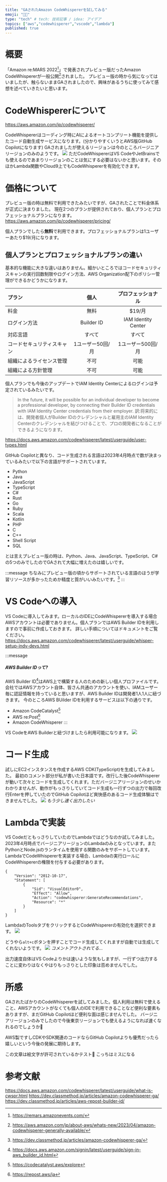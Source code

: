 ```yaml
---
title: "GAされたAmazon CodeWhispererを試してみる"
emoji: "😮‍💨"
type: "tech" # tech: 技術記事 / idea: アイデア
topics: ["aws","codewhisperer","vscode","lambda"]
published: true
---
```


# 概要
「Amazon re:MARS 2022[^1]」で発表されプレビュー版だったAmazon CodeWhispererが一般公開[^2]されました。
プレビュー版の時から気になってはいましたが、触らないままGAされましたので、興味があるうちに使ってみて感想を述べていきたいと思います。

[^1]: https://remars.amazonevents.com/
[^2]: https://aws.amazon.com/jp/about-aws/whats-new/2023/04/amazon-codewhisperer-generally-available/

# CodeWhispererについて
https://aws.amazon.com/jp/codewhisperer/

CodeWhispererはコーディング時にAIによるオートコンプリート機能を提供したコード自動生成サービスになります。(分かりやすくいうとAWS版GitHub Copilotになります)
GAされましたが使えるリージョンは今のところバージニアリージョンのみのようです。
![](/images/codewhisperer-tutorial/image1.png)
ただCodeWhispererはVS CodeやJetBrainsでも使えるのであまりリージョンのことは気にする必要はないかと思います。そのほかLambda関数やCloud9上でもCodeWhispererを有効化できます。

# 価格について
プレビュー版の時は無料で利用できたみたいですが、GAされたことで料金体系が正式に決まりました。
現在2つのプランが提供されており、個人プランとプロフェッショナルプランになります。
https://aws.amazon.com/jp/codewhisperer/pricing/

個人プランでしたら**無料**で利用できます。プロフェッショナルプランは1ユーザーあたり$19/月になります。

## 個人プランとプロフェッショナルプランの違い
基本的な機能に大きな違いはありません。細かいところではコードセキュリティスキャンの実行回数制限やログイン方法、AWS Organization配下のポリシー管理ができるかどうかになります。

|プラン|個人|プロフェッショナル|
|:---|:---:|:---:|
|料金|無料|$19/月|
|ログイン方法|Builder ID| IAM Identity Center|
|対応言語| すべて | すべて|
|コードセキュリティスキャン| 1ユーザー50回/月 | 1ユーザー500回/月 |
|組織によるライセンス管理| 不可 | 可能|
|組織による方針管理| 不可 | 可能|

個人プランでも今後のアップデートでIAM Identity Centerによるログインは予定されているみたいです。
> In the future, it will be possible for an individual developer to become a professional developer, by connecting their Builder ID credentials with IAM Identity Center credentials from their employer. 
訳:将来的には、開発者個人がBuilder IDのクレデンシャルと雇用主のIAM Identity Centerのクレデンシャルを結びつけることで、プロの開発者になることができるようになります。

https://docs.aws.amazon.com/codewhisperer/latest/userguide/user-types.html

GitHub Copilotと異なり、コード生成される言語は2023年4月時点で数が決まっているみたいで以下の言語がサポートされています。

- Python
- Java
- JavaScript
- TypeScript
- C#
- Rust
- Go
- Ruby
- Scala
- Kotlin
- PHP
- C
- C++
- Shell Script
- SQL

とは言えプレビュー版の時は、Python、Java、JavaScript、TypeScript、C#の5つのみでしたのでGAされて大幅に増えたのは嬉しいです。

:::message
ちなみにプレビュー版の頃からサポートされている言語のほうが学習リソースが多かったためか精度と質がいいみたいです。[^3]
:::

[^3]: https://dev.classmethod.jp/articles/amazon-codewhisperer-ga/

# VS Codeへの導入
VS Codeに導入してみます。ローカルのIDEにCodeWhispererを導入する場合AWSアカウントは必要でありません。個人プランではAWS Builder IDを利用しますので事前に作成しておきます。
詳しい手順についてはドキュメントをご覧ください。
https://docs.aws.amazon.com/codewhisperer/latest/userguide/whisper-setup-indv-devs.html

:::message

##### AWS Builder IDって?
AWS Builder ID[^4]はAWS上で構築する人のための新しい個人プロファイルです。会社ではAWSアカウント自体、皆さん共通のアカウントを使い、IAMユーザー毎に認証情報を持っていると思いますが、AWS Builder IDは開発者1人1人に紐づきます。
今のところAWS BUilder IDを利用するサービスは以下の通りです。
- Amazon CodeCatalyst[^5]
- AWS re:Post[^6]
- Amazon CodeWhisperer
:::

VS CodeをAWS Builderと紐づけましたら利用可能になります。
![](/images/codewhisperer-tutorial/image2.png)

[^4]: https://docs.aws.amazon.com/signin/latest/userguide/sign-in-aws_builder_id.html
[^5]: https://codecatalyst.aws/explore
[^6]: https://repost.aws/ja

# コード生成
試しにEC2インスタンスを作成するAWS CDK(TypeScript)を生成してみました。
最初のコメント部分が私が書いた日本語です。改行した後CodeWhispererが動いて次々とコードを生成してくれます。ただバージニアリージョンのせいかわかりませんが、動作がもっさりしていてコード生成も一行ずつの出力で毎回改行Enterを押していたのでGitHub Copilotほど爽快感のあるコード生成体験はできませんでした。
![](/images/codewhisperer-tutorial/demo1.gif)
*もう少し速く出力したい*

# Lambdaで実装
VS CodeだともっさりしていたのでLambdaではどうなのか試してみました。
2023年4月時点でバージニアリージョンのLambdaのみとなっています。またPythonとNode.jsのランタイムを使用する関数のみをサポートしています。
LambdaでCodeWhispererを実装する場合、Lambdaの実行ロールにCodeWhispererの権限を付与する必要があります。

```json:CodeWhispererポリシー
{
    "Version": "2012-10-17",
    "Statement": [
        {
            "Sid": "VisualEditor0",
            "Effect": "Allow",
            "Action": "codewhisperer:GenerateRecommendations",
            "Resource": "*"
        }
    ]
}
```

LambdaのToolsタブをクリックするとCodeWhispererの有効化を選択できます。
![](/images/codewhisperer-tutorial/image4.png)

どうやら`alt+c`ボタンを押すことでコード生成してくれますが自動では生成してくれないようです。
![](/images/codewhisperer-tutorial/demo2.gif)
*コメントアウトされてる…*

出力速度自体はVS Codeよりかは速いような気もしますが、一行ずつ出力することに変わりはなくやはりもっさりとした印象は否めませんでした。

# 所感
GAされたばかりのCodeWhispererを試してみました。個人利用は無料で使えること、AWSアカウントがなくても個人のIDEで利用できることなど便利な要素もありますが、まだGitHub Copilotほど便利な面は感じませんでした。
バージニアリージョンのみでしたので今後東京リージョンでも使えるようになれば速くなれるのでしょうか🤔

AWS製ですしCDKやSDK関連のコードならGitHub Copilotよりも優秀だったら嬉しいという今後の発展に期待します。

この文章は絵文字が許可されているかテスト🤔
こっちはミスになる

# 参考文献
https://docs.aws.amazon.com/codewhisperer/latest/userguide/what-is-cwspr.html
https://dev.classmethod.jp/articles/amazon-codewhisperer-ga/
https://dev.classmethod.jp/articles/aws-repost-builder-id/